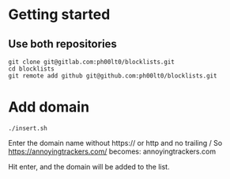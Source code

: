# Getting started

## Use both repositories

```
git clone git@gitlab.com:ph00lt0/blocklists.git
cd blocklists
git remote add github git@github.com:ph00lt0/blocklists.git
```


# Add domain

```
./insert.sh
```

Enter the domain name without https:// or http and no trailing /
So https://annoyingtrackers.com/ becomes: annoyingtrackers.com

Hit enter, and the domain will be added to the list.
